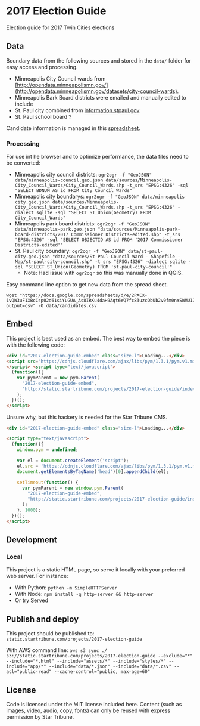 # 2017 Election Guide

Election guide for 2017 Twin Cities elections

## Data

Boundary data from the following sources and stored in the `data/` folder for easy access and processing.

* Minneapolis City Council wards from [http://opendata.minneapolismn.gov/](http://opendata.minneapolismn.gov/datasets/city-council-wards).
* Minneapolis Bark Board districts were emailed and manually edited to include
* St. Paul city combined from [information.stpaul.gov](https://information.stpaul.gov/City-Administration/Council-Ward-Shapefile-Map/tseu-m286).
* St. Paul school board ?

Candidate information is managed in this [spreadsheet](https://docs.google.com/spreadsheets/d/1moYou5n4gAuVdrBLv3l2MFtW2n4Mqy9vRAGzjcdB4Dw/).

### Processing

For use int he browser and to optimize performance, the data files need to be converted:

* Minneapolis city council districts: `ogr2ogr -f "GeoJSON" data/minneapolis-council.geo.json data/sources/Minneapolis-City_Council_Wards/City_Council_Wards.shp -t_srs "EPSG:4326" -sql "SELECT BDNUM AS id FROM City_Council_Wards"`
* Minneapolis city boundarys: `ogr2ogr -f "GeoJSON" data/minneapolis-city.geo.json data/sources/Minneapolis-City_Council_Wards/City_Council_Wards.shp -t_srs "EPSG:4326" -dialect sqlite -sql "SELECT ST_Union(Geometry) FROM City_Council_Wards"`
* Minneapolis park board districts: `ogr2ogr -f "GeoJSON" data/minneapolis-park.geo.json "data/sources/Minneapolis-park-board-districts/2017 Commissioner Districts-edited.shp" -t_srs "EPSG:4326" -sql "SELECT OBJECTID AS id FROM '2017 Commissioner Districts-edited'"`
* St. Paul city boundary: `ogr2ogr -f "GeoJSON" data/st-paul-city.geo.json "data/sources/St-Paul-Council Ward - Shapefile - Map/st-paul-city-council.shp" -t_srs "EPSG:4326" -dialect sqlite -sql "SELECT ST_Union(Geometry) FROM 'st-paul-city-council'"`
    * Note: Had issue with `ogr2ogr` so this was manually done in QGIS.

Easy command line option to get new data from the spread sheet.

    wget "https://docs.google.com/spreadsheets/d/e/2PACX-1vQW3uF1XBcCsp02d61siYLGUA_As8IRKu4daH9Aqt6WQ7fc83uzcObUb2v0fm0nYSWMU1Zfab8aqLgL/pub?output=csv" -O data/candidates.csv

## Embed

This project is best used as an embed.  The best way to embed the piece is with the following code:


```html
<div id="2017-election-guide-embed" class="size-l">Loading...</div>
<script src="https://cdnjs.cloudflare.com/ajax/libs/pym/1.3.1/pym.v1.min.js" type="text/javascript">
</script> <script type="text/javascript">
  (function(){
    var pymParent = new pym.Parent(
      "2017-election-guide-embed",
      "http://static.startribune.com/projects/2017-election-guide/index.html"
    );
  })();
</script>
```

Unsure why, but this hackery is needed for the Star Tribune CMS.

```html
<div id="2017-election-guide-embed" class="size-l">Loading...</div>

<script type="text/javascript">
  (function(){
    window.pym = undefined;

    var el = document.createElement('script');
    el.src = 'https://cdnjs.cloudflare.com/ajax/libs/pym/1.3.1/pym.v1.min.js';
    document.getElementsByTagName('head')[0].appendChild(el);

    setTimeout(function() {
      var pymParent = new window.pym.Parent(
        "2017-election-guide-embed",
        "http://static.startribune.com/projects/2017-election-guide/index.html"
      );
    }, 1000);
  })();
</script>
```

## Development

### Local

This project is a static HTML page, so serve it locally with your preferred web server.  For instance:

* With Python: `python -m SimpleHTTPServer`
* With Node: `npm install -g http-server && http-server`
* Or try [Served](http://enjalot.github.io/served/)

## Publish and deploy

This project should be published to: `static.startribune.com/projects/2017-election-guide`

With AWS command line: `aws s3 sync ./ s3://static.startribune.com/projects/2017-election-guide --exclude="*" --include="*.html" --include="assets/*" --include="styles/*" --include="app/*" --include="data/*.json" --include="data/*.csv" --acl="public-read" --cache-control="public, max-age=60"`

## License

Code is licensed under the MIT license included here.  Content (such as images, video, audio, copy, fonts) can only be reused with express permission by Star Tribune.
